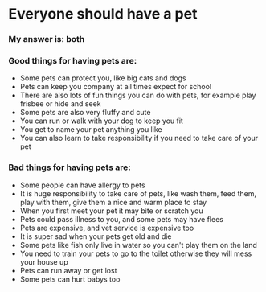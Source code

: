 # Everyone should have a pet

### My answer is: both

### Good things for having pets are:
* Some pets can protect you, like big cats and dogs
* Pets can keep you company at all times expect for school
* There are also lots of fun things you can do with pets, for example play frisbee or hide and seek
* Some pets are also very fluffy and cute
* You can run or walk with your dog to keep you fit
* You get to name your pet anything you like
* You can also learn to take responsibility if you need to take care of your pet

### Bad things for having pets are:
* Some people can have allergy to pets
* It is huge responsibility to take care of pets, like wash them, feed them, play with them, give them a nice and warm place to stay
* When you first meet your pet it may bite or scratch you
* Pets could pass illness to you, and some pets may have flees
* Pets are expensive, and vet service is expensive too
* It is super sad when your pets get old and die
* Some pets like fish only live in water so you can't play them on the land
* You need to train your pets to go to the toilet otherwise they will mess your house up
* Pets can run away or get lost
* Some pets can hurt babys too
